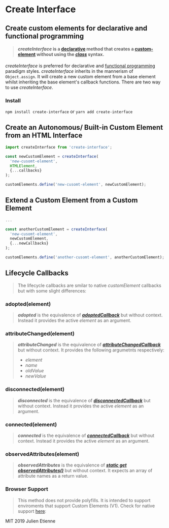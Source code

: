 # Create Interface

## Create custom elements for declarative and functional programming

> #### _createInterface_ is a [declarative](https://en.wikipedia.org/wiki/Declarative_programming) method that creates a [custom-element](https://developer.mozilla.org/en-US/docs/Web/Web_Components/Using_custom_elements) without using the [_class_](https://developer.mozilla.org/en-US/docs/Web/JavaScript/Reference/Classes) syntax.

_createInterface_ is preferred for declarative and [functional programming](https://wiki.haskell.org/Functional_programming#Features_of_functional_languages) paradigm styles. _createInterface_ inherits in the mannerism of 
`Object.assign`. It will create a new custom element from a base element whilst inheriting the base element's callback functions. 
There are two way to use _createInterface_.

### Install 
`npm install create-interface` or `yarn add create-interface`

## Create an Autonomous/ Built-in Custom Element from an HTML Interface
```javascript 
import createInterface from 'create-interface';

const newCustomElement = createInterface(
  'new-cusomt-element', 
  HTMLElement, 
  {...callbacks}
);

customElements.define('new-cusomt-element', newCustomElement); 

```
## Extend a Custom Element from a Custom Element 
```javascript 
...

const anotherCustomElement = createInterface(
  'new-cusomt-element',
  newCustomElement,
  {...newCallbacks}
);

customElements.define('another-cusomt-element', anotherCustomElement); 
```

## Lifecycle Callbacks

> The lifecycle callbacks are smilar to native _customElement_ callbacks but with some slight differences:

 ### adopted(element)
> **_adopted_**  is the equivalence of [**_adoptedCallback_**](https://developer.mozilla.org/en-US/docs/Web/Web_Components/Using_custom_elements#Using_the_lifecycle_callbacks) but without context. Instead it provides the active _element_ as an argument.

 ### attributeChanged(element)
> **_attributeChanged_** is the equivalence of [**_attributeChangedCallback_**](https://developer.mozilla.org/en-US/docs/Web/Web_Components/Using_custom_elements#Using_the_lifecycle_callbacks) but without context. It provides the following argumetnts respectively: 
> - _element_
> - _name_ 
> - _oldValue_
> - _newValue_


 ### disconnected(element)
> **_disconnected_**  is the equivalence of [**_disconnectedCallback_**](https://developer.mozilla.org/en-US/docs/Web/Web_Components/Using_custom_elements#Using_the_lifecycle_callbacks) but without context. Instead it provides the active _element_ as an argument.

 ### connected(element)
> **_connected_**  is the equivalence of [**_connectedCallback_**](https://developer.mozilla.org/en-US/docs/Web/Web_Components/Using_custom_elements#Using_the_lifecycle_callbacks) but without context. Instead it provides the active _element_ as an argument.

 ### observedAttributes(element)
> **_observedAttributes_**  is the equivalence of [**_static get observedAttributes()_**](https://developer.mozilla.org/en-US/docs/Web/Web_Components/Using_custom_elements#Using_the_lifecycle_callbacks) but without context. It expects an array of attribute names as a return value.

 ### Browser Support
> This method does not provide polyfills. It is intended to support enviroments that support Custom Elements (V1).
Check for native support [here](https://caniuse.com/#feat=custom-elementsv1):

MIT 2019 Julien Etienne
